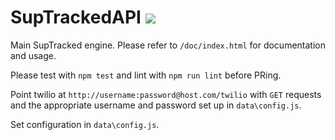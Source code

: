# SupTrackedAPI ![](https://travis-ci.org/jkingsman/SupTrackedAPI.svg?branch=master)

Main SupTracked engine. Please refer to `/doc/index.html` for documentation and usage.

Please test with `npm test` and lint with `npm run lint` before PRing.

Point twilio at `http://username:password@host.com/twilio` with `GET` requests and the appropriate username and password set up in `data\config.js`.

Set configuration in `data\config.js`.
